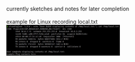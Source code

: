 currently sketches and notes for later completion<br>
<br>
example for Linux recording local.txt<br>
<a href="https://raw.githubusercontent.com/SamGhata/SamGhata.github.io/main/oscp/images/Linux-local_txt-example.jpg"><img src="https://raw.githubusercontent.com/SamGhata/SamGhata.github.io/main/oscp/images/Linux-local_txt-example.jpg" width=300></a><br>
<br>
